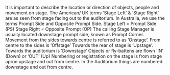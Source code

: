 It is important to describe the location or direction of objects, people and movement on stage.
The American/ UK terms ‘Stage Left’ & ‘Stage Right’ are as seen from stage facing out to the auditorium. In Australia, we use the terms Prompt Side and Opposite Prompt Side.
Stage Left = Prompt Side (PS)
Stage Right = Opposite Prompt (OP)
The calling Stage Manager is usually located downstage prompt side, known as Prompt Corner.
Movement from the sides towards centre is referred to as ‘Onstage’. From centre to the sides is ‘Offstage’ Towards the rear of stage is ‘Upstage’. Towards the auditorium is ‘Downstage’
Objects or fly-battens are flown ‘IN’ (Down) or ‘OUT’ (Up)
Numbering or registration on the stage is from stage apron upstage and out from centre. In the Auditorium things are numbered downstage and out from centre.
